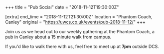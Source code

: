 +++
title = "Pub Social"
date = "2018-11-12T19:30:00Z"

[extra]
end_time = "2018-11-12T21:30:00Z"
location = "Phantom Coach, Canley"
original = "https://uwcs.co.uk/events/pub-2018-11-12/"
+++

Join us as we head out to our weekly gathering at the Phantom Coach, a pub in Canley about a 15 minute walk from campus.

If you'd like to walk there with us, feel free to meet up at **7pm** outside DCS.

